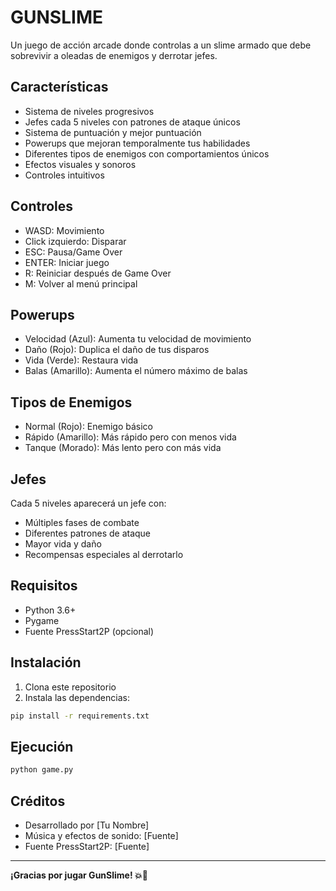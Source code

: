 # GUNSLIME

Un juego de acción arcade donde controlas a un slime armado que debe sobrevivir a oleadas de enemigos y derrotar jefes.

## Características

- Sistema de niveles progresivos
- Jefes cada 5 niveles con patrones de ataque únicos
- Sistema de puntuación y mejor puntuación
- Powerups que mejoran temporalmente tus habilidades
- Diferentes tipos de enemigos con comportamientos únicos
- Efectos visuales y sonoros
- Controles intuitivos

## Controles

- WASD: Movimiento
- Click izquierdo: Disparar
- ESC: Pausa/Game Over
- ENTER: Iniciar juego
- R: Reiniciar después de Game Over
- M: Volver al menú principal

## Powerups

- Velocidad (Azul): Aumenta tu velocidad de movimiento
- Daño (Rojo): Duplica el daño de tus disparos
- Vida (Verde): Restaura vida
- Balas (Amarillo): Aumenta el número máximo de balas

## Tipos de Enemigos

- Normal (Rojo): Enemigo básico
- Rápido (Amarillo): Más rápido pero con menos vida
- Tanque (Morado): Más lento pero con más vida

## Jefes

Cada 5 niveles aparecerá un jefe con:
- Múltiples fases de combate
- Diferentes patrones de ataque
- Mayor vida y daño
- Recompensas especiales al derrotarlo

## Requisitos

- Python 3.6+
- Pygame
- Fuente PressStart2P (opcional)

## Instalación

1. Clona este repositorio
2. Instala las dependencias:
```bash
pip install -r requirements.txt
```

## Ejecución

```bash
python game.py
```

## Créditos

- Desarrollado por [Tu Nombre]
- Música y efectos de sonido: [Fuente]
- Fuente PressStart2P: [Fuente]

---
**¡Gracias por jugar GunSlime! 💥🐌**

